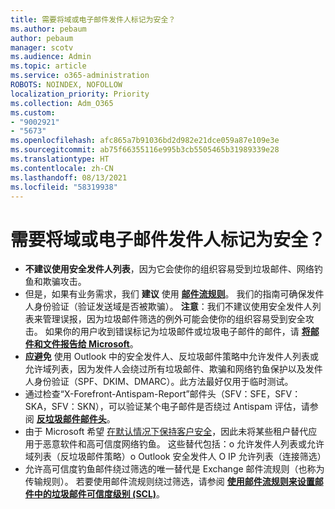 ```yaml
---
title: 需要将域或电子邮件发件人标记为安全？
ms.author: pebaum
author: pebaum
manager: scotv
ms.audience: Admin
ms.topic: article
ms.service: o365-administration
ROBOTS: NOINDEX, NOFOLLOW
localization_priority: Priority
ms.collection: Adm_O365
ms.custom:
- "9002921"
- "5673"
ms.openlocfilehash: afc865a7b91036bd2d982e21dce059a87e109e3e
ms.sourcegitcommit: ab75f66355116e995b3cb5505465b31989339e28
ms.translationtype: HT
ms.contentlocale: zh-CN
ms.lasthandoff: 08/13/2021
ms.locfileid: "58319938"
---
```

# <a name="need-to-mark-a-domain-or-email-sender-safe"></a>需要将域或电子邮件发件人标记为安全？

- **不建议使用安全发件人列表**，因为它会使你的组织容易受到垃圾邮件、网络钓鱼和欺骗攻击。
- 但是，如果有业务需求，我们 **建议** 使用 **[邮件流规则](https://docs.microsoft.com/microsoft-365/security/office-365-security/create-safe-sender-lists-in-office-365?view=o365-worldwide#recommended-use-mail-flow-rules)**。 我们的指南可确保发件人身份验证（验证发送域是否被欺骗）。 
    **注意**：我们不建议使用安全发件人列表来管理误报，因为垃圾邮件筛选的例外可能会使你的组织容易受到安全攻击。 如果你的用户收到错误标记为垃圾邮件或垃圾电子邮件的邮件，请 **[将邮件和文件报告给 Microsoft](https://protection.office.com/reportsubmission)**。
- **应避免** 使用 Outlook 中的安全发件人、反垃圾邮件策略中允许发件人列表或允许域列表，因为发件人会绕过所有垃圾邮件、欺骗和网络钓鱼保护以及发件人身份验证（SPF、DKIM、DMARC）。此方法最好仅用于临时测试。
- 通过检查“X-Forefront-Antispam-Report”邮件头（SFV：SFE，SFV：SKA，SFV：SKN），可以验证某个电子邮件是否绕过 Antispam 评估，请参阅 **[反垃圾邮件邮件头](https://docs.microsoft.com/microsoft-365/security/office-365-security/anti-spam-message-headers)**。
- 由于 Microsoft 希望 [在默认情况下保持客户安全](https://docs.microsoft.com/microsoft-365/security/office-365-security/secure-by-default#exceptions)，因此未将某些租户替代应用于恶意软件和高可信度网络钓鱼。 这些替代包括：o   允许发件人列表或允许域列表（反垃圾邮件策略）o   Outlook 安全发件人 O   IP 允许列表（连接筛选） 
- 允许高可信度钓鱼邮件绕过筛选的唯一替代是 Exchange 邮件流规则（也称为传输规则）。 若要使用邮件流规则绕过筛选，请参阅 **[使用邮件流规则来设置邮件中的垃圾邮件可信度级别 (SCL)](https://docs.microsoft.com/microsoft-365/security/office-365-security/use-mail-flow-rules-to-set-the-spam-confidence-level-scl-in-messages)**。